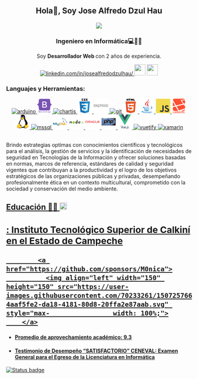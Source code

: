 <h2 align="center">Hola👋, Soy Jose Alfredo Dzul Hau</h2>

  <p align="center" width="300" dir="auto">
    <a target="_blank" rel="noopener noreferrer" >
       <img align="center" width="200" src="https://user-images.githubusercontent.com/70233261/150722910-3c8e82e7-e35c-43b4-a96f-08e2d1246c88.png" style="max-width: 100%;">
       <h3 align="center">Ingeniero en Informática💻👨‍💻</h3>
    </a>
 </p>
 
 <p align="center" dir="auto">
  <font style="vertical-align: inherit;">
    <font style="vertical-align: inherit;">Soy </font>
  </font>
  <strong>
    <font style="vertical-align: inherit;">
      <font style="vertical-align: inherit;">Desarrollador Web</font>
    </font>
 </strong>
 <font style="vertical-align: inherit;">
    <font style="vertical-align: inherit;"> con 2 años de experiencia. </font>
   
   <p align="center" dir="auto">
     <a href="https://linkedin.com/in/linkedin.com/in/josealfredodzulhau/" rel="nofollow">
       <img src="https://img.icons8.com/color/48/000000/linkedin.png" alt="linkedin.com/in/josealfredodzulhau/" height="30" width="30" />
    </a>
     <a>
     <img src="https://img.icons8.com/glyph-neue/64/000000/github.png" height="30" width="30"/>
     </a>
     <a>
      <img src="https://img.icons8.com/color/48/000000/twitter-circled--v3.png" height="30" width="30"/>
     </a>
  </p>
   
<div>
   <h3 align="left">Languajes y Herramientas:</h3>
    <p align="center"> <a href="https://www.arduino.cc/" target="_blank" rel="noreferrer"> <img src="https://cdn.worldvectorlogo.com/logos/arduino-1.svg" alt="arduino" width="40" height="40"/> </a> <a href="https://getbootstrap.com" target="_blank" rel="noreferrer"> <img src="https://raw.githubusercontent.com/devicons/devicon/master/icons/bootstrap/bootstrap-plain-wordmark.svg" alt="bootstrap" width="40" height="40"/> </a> <a href="https://www.chartjs.org" target="_blank" rel="noreferrer"> <img src="https://www.chartjs.org/media/logo-title.svg" alt="chartjs" width="40" height="40"/> </a> <a href="https://www.w3schools.com/css/" target="_blank" rel="noreferrer"> <img src="https://raw.githubusercontent.com/devicons/devicon/master/icons/css3/css3-original-wordmark.svg" alt="css3" width="40" height="40"/> </a> <a href="https://expressjs.com" target="_blank" rel="noreferrer"> <img src="https://raw.githubusercontent.com/devicons/devicon/master/icons/express/express-original-wordmark.svg" alt="express" width="40" height="40"/> </a> <a href="https://git-scm.com/" target="_blank" rel="noreferrer"> <img src="https://www.vectorlogo.zone/logos/git-scm/git-scm-icon.svg" alt="git" width="40" height="40"/> </a> <a href="https://www.w3.org/html/" target="_blank" rel="noreferrer"> <img src="https://raw.githubusercontent.com/devicons/devicon/master/icons/html5/html5-original-wordmark.svg" alt="html5" width="40" height="40"/> </a> <a href="https://www.java.com" target="_blank" rel="noreferrer"> <img src="https://raw.githubusercontent.com/devicons/devicon/master/icons/java/java-original.svg" alt="java" width="40" height="40"/> </a> <a href="https://developer.mozilla.org/en-US/docs/Web/JavaScript" target="_blank" rel="noreferrer"> <img src="https://raw.githubusercontent.com/devicons/devicon/master/icons/javascript/javascript-original.svg" alt="javascript" width="40" height="40"/> </a> <a href="https://laravel.com/" target="_blank" rel="noreferrer"> <img src="https://raw.githubusercontent.com/devicons/devicon/master/icons/laravel/laravel-plain-wordmark.svg" alt="laravel" width="40" height="40"/> </a> <a href="https://www.linux.org/" target="_blank" rel="noreferrer"> <img src="https://raw.githubusercontent.com/devicons/devicon/master/icons/linux/linux-original.svg" alt="linux" width="40" height="40"/> </a> <a href="https://www.microsoft.com/en-us/sql-server" target="_blank" rel="noreferrer"> <img src="https://www.svgrepo.com/show/303229/microsoft-sql-server-logo.svg" alt="mssql" width="40" height="40"/> </a> <a href="https://www.mysql.com/" target="_blank" rel="noreferrer"> <img src="https://raw.githubusercontent.com/devicons/devicon/master/icons/mysql/mysql-original-wordmark.svg" alt="mysql" width="40" height="40"/> </a> <a href="https://nodejs.org" target="_blank" rel="noreferrer"> <img src="https://raw.githubusercontent.com/devicons/devicon/master/icons/nodejs/nodejs-original-wordmark.svg" alt="nodejs" width="40" height="40"/> </a> <a href="https://www.oracle.com/" target="_blank" rel="noreferrer"> <img src="https://raw.githubusercontent.com/devicons/devicon/master/icons/oracle/oracle-original.svg" alt="oracle" width="40" height="40"/> </a> <a href="https://www.php.net" target="_blank" rel="noreferrer"> <img src="https://raw.githubusercontent.com/devicons/devicon/master/icons/php/php-original.svg" alt="php" width="40" height="40"/> </a> <a href="https://vuejs.org/" target="_blank" rel="noreferrer"> <img src="https://raw.githubusercontent.com/devicons/devicon/master/icons/vuejs/vuejs-original-wordmark.svg" alt="vuejs" width="40" height="40"/> </a> <a href="https://vuetifyjs.com/en/" target="_blank" rel="noreferrer"> <img src="https://bestofjs.org/logos/vuetify.svg" alt="vuetify" width="40" height="40"/> </a> <a href="https://dotnet.microsoft.com/apps/xamarin" target="_blank" rel="noreferrer"> <img src="https://raw.githubusercontent.com/detain/svg-logos/780f25886640cef088af994181646db2f6b1a3f8/svg/xamarin.svg" alt="xamarin" width="40" height="40"/> </a> </p>
</div>
 </font>
  <BR>
 <font style="vertical-align: inherit;"> Brindo estrategias optimas con conocimientos científicos y tecnológicos para el análisis, la gestión de servicios y la identificación de     necesidades de seguridad en Tecnologías de la Información y ofrecer soluciones basadas en normas, marcos de referencia, estándares de calidad y seguridad vigentes que           contribuyan a la productividad y el logro de los objetivos estratégicos de las organizaciones públicas y privadas, desempeñando profesionalmente ética en un contexto             multicultural, comprometido con la sociedad y conservación del medio ambiente.
  </font>

  <h2 dir="auto">
        <a id="user-content-find-me-around-the-web--" class="anchor" aria-hidden="true" href="#find-me-around-the-web--">
                <font style="vertical-align: inherit;">
                  <font style="vertical-align: inherit;">Educación </font>
                </font>  
            <g-emoji class="g-emoji" alias="earth_americas" fallback-src="https://github.githubassets.com/images/icons/emoji/unicode/1f30e.png">
                <font style="vertical-align: inherit;">
                    <font style="vertical-align: inherit;">👨‍🎓 <img src="https://img.icons8.com/color/48/000000/repository.png" height="20" width="20"/>
                    </font> 
                </font>
            </g-emoji>
            <font>
                <h3>: Instituto Tecnológico Superior de Calkiní en el Estado de Campeche</h3>
            </font>
          
            <a href="https://github.com/sponsors/M0nica">
              <img align="left" width="150" height="150" src="https://user-images.githubusercontent.com/70233261/150725766-4aaf5fe2-da18-4181-80d8-20ffa2e87aab.svg" style="max-                width: 100%;">
        </a>
  </h2>
  <ul dir="auto"> 
    <li>
      <font style="vertical-align: inherit;">
        <font style="vertical-align: inherit;"><h4>Promedio de aprovechamiento académico: 9.3</h4> </font>
      </font>
    </li>
    <li>
      <font style="vertical-align: inherit;">
        <font style="vertical-align: inherit;"><h4>Testimonio de Desempeño “SATISFACTORIO” CENEVAL: Examen General para el Egreso de la Licenciatura en Informática</h4> </font>
      </font>
    </li>
 </ul>
<div>




    
    
<!--
**JAlfredoDzulHau/JAlfredoDzulHau** is a ✨ _special_ ✨ repository because its `README.md` (this file) appears on your GitHub profile.

Here are some ideas to get you started:

- 🔭 I’m currently working on ...
- 🌱 I’m currently learning ...
- 👯 I’m looking to collaborate on ...
- 🤔 I’m looking for help with ...
- 💬 Ask me about ...
- 📫 How to reach me: ...
- 😄 Pronouns: ...
- ⚡ Fun fact: ...
-->
  
![Status badge](https://img.shields.io/badge/status-%20terminado-green) 
